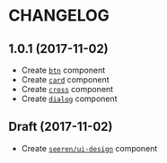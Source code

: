 # CHANGELOG

## 1.0.1 (2017-11-02)
- Create [`btn`](https://github.com/seeren/ui-design/tree/master/sass/btn) component
- Create [`card`](https://github.com/seeren/ui-design/tree/master/sass/card) component
- Create [`cross`](https://github.com/seeren/ui-design/tree/master/sass/cross) component
- Create [`dialog`](https://github.com/seeren/ui-design/tree/master/sass/dialog) component

## Draft (2017-11-02)
- Create [`seeren/ui-design`](https://github.com/seeren/seeren) component